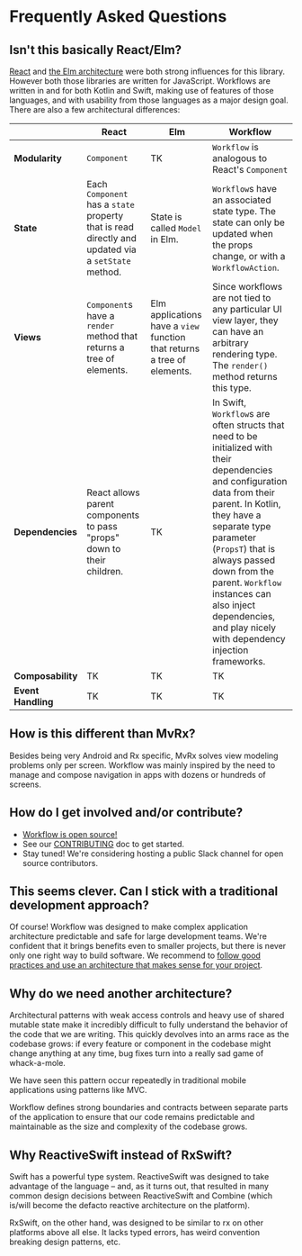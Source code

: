 # Frequently Asked Questions

## Isn't this basically React/Elm?

[React](https://reactjs.org/) and [the Elm architecture](https://guide.elm-lang.org/architecture/)
were both strong influences for this library. However both those libraries are written for
JavaScript. Workflows are written in and for both Kotlin and Swift, making use of features of those
languages, and with usability from those languages as a major design goal. There are also a few
architectural differences:

|  | React | Elm | Workflow |
|---|---|---|---|
| **Modularity** | `Component` | TK | `Workflow` is analogous to React's `Component` |
| **State** | Each `Component` has a `state` property that is read directly and updated via a `setState` method. | State is called `Model` in Elm. | `Workflow`s have an associated state type. The state can only be updated when the props change, or with a `WorkflowAction`. |
| **Views** | `Component`s have a `render` method that returns a tree of elements. | Elm applications have a `view` function that returns a tree of elements. | Since workflows are not tied to any particular UI view layer, they can have an arbitrary rendering type. The `render()` method returns this type. |
| **Dependencies** | React allows parent components to pass "props" down to their children. | TK | In Swift, `Workflow`s are often structs that need to be initialized with their dependencies and configuration data from their parent. In Kotlin, they have a separate type parameter (`PropsT`) that is always passed down from the parent. `Workflow` instances can also inject dependencies, and play nicely with dependency injection frameworks.
| **Composability** | TK | TK | TK |
| **Event Handling** | TK | TK | TK |

## How is this different than MvRx?

Besides being very Android and Rx specific, MvRx solves view modeling problems only
per screen. Workflow was mainly inspired by the need to manage and compose
navigation in apps with dozens or hundreds of screens.

## How do I get involved and/or contribute?

- [Workflow is open source!](https://github.com/square/workflow)
- See our [CONTRIBUTING](https://github.com/square/workflow/blob/master/CONTRIBUTING.md) doc to get
  started.
- Stay tuned! We're considering hosting a public Slack channel for open source contributors.

## This seems clever. Can I stick with a traditional development approach?

Of course! Workflow was designed to make complex application architecture predictable and safe for
large development teams. We're confident that it brings benefits even to smaller projects, but there
is never only one right way to build software. We recommend to [follow good practices and use an
architecture that makes sense for your project](https://www.thoughtworks.com/insights/blog/write-quality-mobile-apps-any-architecture).

## Why do we need another architecture?

Architectural patterns with weak access controls and heavy use of shared mutable state make it
incredibly difficult to fully understand the behavior of the code that we are writing. This quickly
devolves into an arms race as the codebase grows: if every feature or component in the codebase
might change anything at any time, bug fixes turn into a really sad game of whack-a-mole.

We have seen this pattern occur repeatedly in traditional mobile applications using patterns like
MVC.

Workflow defines strong boundaries and contracts between separate parts of the application to ensure
that our code remains predictable and maintainable as the size and complexity of the codebase grows.

## Why ReactiveSwift instead of RxSwift?

Swift has a powerful type system. ReactiveSwift was designed to take advantage of the language – and, as it turns out, that resulted in many common design decisions between ReactiveSwift and Combine (which is/will become the defacto reactive architecture on the platform).

RxSwift, on the other hand, was designed to be similar to rx on other platforms above all else. It lacks typed errors, has weird convention breaking design patterns, etc. 
